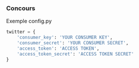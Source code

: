 ### Concours

Exemple config.py

```python
twitter = {
    'consumer_key': 'YOUR CONSUMER KEY',
    'consumer_secret': 'YOUR CONSUMER SECRET',
    'access_token': 'ACCESS TOKEN',
    'access_token_secret': 'ACCESS TOKEN SECRET'
}

```
